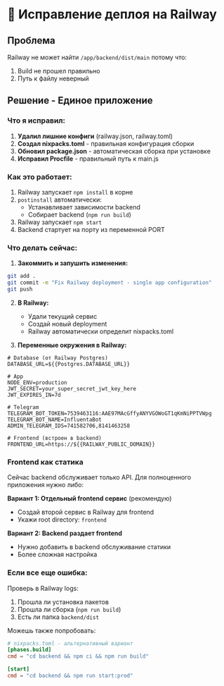 # 🔧 Исправление деплоя на Railway

## Проблема
Railway не может найти `/app/backend/dist/main` потому что:
1. Build не прошел правильно
2. Путь к файлу неверный

## Решение - Единое приложение

### Что я исправил:

1. **Удалил лишние конфиги** (railway.json, railway.toml)
2. **Создал nixpacks.toml** - правильная конфигурация сборки
3. **Обновил package.json** - автоматическая сборка при установке
4. **Исправил Procfile** - правильный путь к main.js

### Как это работает:

1. Railway запускает `npm install` в корне
2. `postinstall` автоматически:
   - Устанавливает зависимости backend
   - Собирает backend (`npm run build`)
3. Railway запускает `npm start`
4. Backend стартует на порту из переменной PORT

### Что делать сейчас:

1. **Закоммить и запушить изменения:**
```bash
git add .
git commit -m "Fix Railway deployment - single app configuration"
git push
```

2. **В Railway:**
   - Удали текущий сервис
   - Создай новый deployment
   - Railway автоматически определит nixpacks.toml

3. **Переменные окружения в Railway:**
```env
# Database (от Railway Postgres)
DATABASE_URL=${{Postgres.DATABASE_URL}}

# App
NODE_ENV=production
JWT_SECRET=your_super_secret_jwt_key_here
JWT_EXPIRES_IN=7d

# Telegram
TELEGRAM_BOT_TOKEN=7539463116:AAE97MAcGffyANYVGOWoGT1qKmNiPPTVWpg
TELEGRAM_BOT_NAME=InfluentaBot
ADMIN_TELEGRAM_IDS=741582706,8141463258

# Frontend (встроен в backend)
FRONTEND_URL=https://${{RAILWAY_PUBLIC_DOMAIN}}
```

### Frontend как статика

Сейчас backend обслуживает только API. Для полноценного приложения нужно либо:

**Вариант 1: Отдельный frontend сервис** (рекомендую)
- Создай второй сервис в Railway для frontend
- Укажи root directory: `frontend`

**Вариант 2: Backend раздает frontend** 
- Нужно добавить в backend обслуживание статики
- Более сложная настройка

### Если все еще ошибка:

Проверь в Railway logs:
1. Прошла ли установка пакетов
2. Прошла ли сборка (`npm run build`)
3. Есть ли папка `backend/dist`

Можешь также попробовать:
```toml
# nixpacks.toml - альтернативный вариант
[phases.build]
cmd = "cd backend && npm ci && npm run build"

[start]
cmd = "cd backend && npm run start:prod"
```
